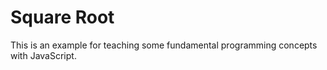 Square Root
============

This is an example for teaching some fundamental programming concepts
with JavaScript.
